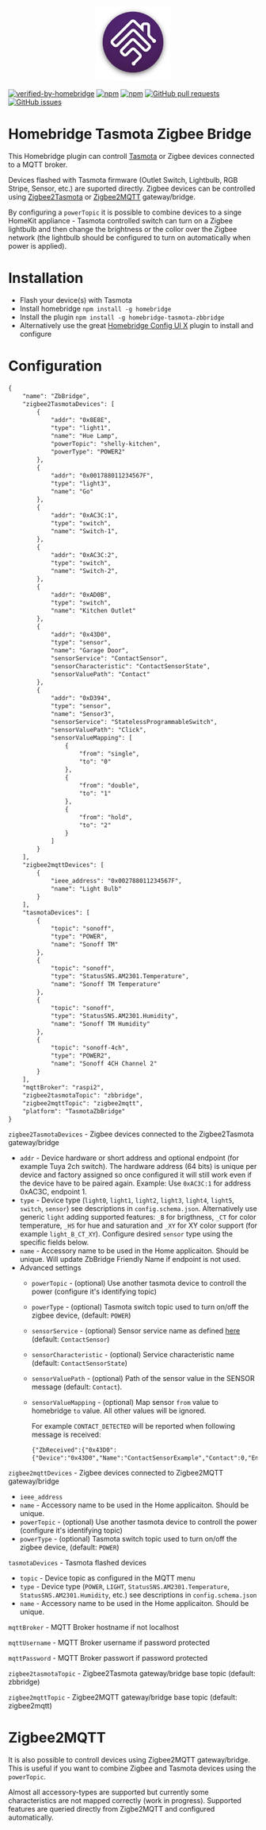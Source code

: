 
<p align="center">

<img src="https://raw.githubusercontent.com/homebridge/branding/latest/logos/homebridge-color-round-stylized.png" width="150">

</p>

[![verified-by-homebridge](https://badgen.net/badge/homebridge/verified/purple)](https://github.com/homebridge/homebridge/wiki/Verified-Plugins)
[![npm](https://img.shields.io/npm/dt/homebridge-tasmota-zbbridge.svg)](https://www.npmjs.com/package/homebridge-tasmota-zbbridge)
[![npm](https://img.shields.io/npm/v/homebridge-tasmota-zbbridge.svg)](https://www.npmjs.com/package/homebridge-tasmota-zbbridge)
[![GitHub pull requests](https://img.shields.io/github/issues-pr/mdaskalov/homebridge-tasmota-zbbridge.svg)](https://github.com/mdaskalov/homebridge-tasmota-zbbridge/pulls)
[![GitHub issues](https://img.shields.io/github/issues/mdaskalov/homebridge-tasmota-zbbridge.svg)](https://github.com/mdaskalov/homebridge-tasmota-zbbridge/issues)

# Homebridge Tasmota Zigbee Bridge

This Homebridge plugin can controll [Tasmota](https://tasmota.github.io/docs) or Zigbee devices connected to a MQTT broker.

Devices flashed with Tasmota firmware (Outlet Switch, Lightbulb, RGB Stripe, Sensor, etc.) are suported directly. Zigbee devices can be controlled using [Zigbee2Tasmota](https://tasmota.github.io/docs/Zigbee) or [Zigbee2MQTT](https://www.zigbee2mqtt.io) gateway/bridge.

By configuring a `powerTopic` it is possible to combine devices to a singe HomeKit appliance - Tasmota controlled switch can turn on a Zigbee lightbulb and then change the brightness or the collor over the Zigbee network (the lightbulb should be configured to turn on automatically when power is applied).

# Installation

* Flash your device(s) with Tasmota
* Install homebridge `npm install -g homebridge`
* Install the plugin `npm install -g homebridge-tasmota-zbbridge`
* Alternatively use the great [Homebridge Config UI X](https://github.com/oznu/homebridge-config-ui-x) plugin to install and configure

# Configuration

```
{
    "name": "ZbBridge",
    "zigbee2TasmotaDevices": [
        {
            "addr": "0x8E8E",
            "type": "light1",
            "name": "Hue Lamp",
            "powerTopic": "shelly-kitchen",
            "powerType": "POWER2"
        },
        {
            "addr": "0x001788011234567F",
            "type": "light3",
            "name": "Go"
        },
        {
            "addr": "0xAC3C:1",
            "type": "switch",
            "name": "Switch-1",
        },
        {
            "addr": "0xAC3C:2",
            "type": "switch",
            "name": "Switch-2",
        },
        {
            "addr": "0xAD0B",
            "type": "switch",
            "name": "Kitchen Outlet"
        },
        {
            "addr": "0x43D0",
            "type": "sensor",
            "name": "Garage Door",
            "sensorService": "ContactSensor",
            "sensorCharacteristic": "ContactSensorState",
            "sensorValuePath": "Contact"
        },
        {
            "addr": "0xD394",
            "type": "sensor",
            "name": "Sensor3",
            "sensorService": "StatelessProgrammableSwitch",
            "sensorValuePath": "Click",
            "sensorValueMapping": [
                {
                    "from": "single",
                    "to": "0"
                },
                {
                    "from": "double",
                    "to": "1"
                },
                {
                    "from": "hold",
                    "to": "2"
                }
            ]
        }
    ],
    "zigbee2mqttDevices": [
        {
            "ieee_address": "0x002788011234567F",
            "name": "Light Bulb"
        }
    ],
    "tasmotaDevices": [
        {
            "topic": "sonoff",
            "type": "POWER",
            "name": "Sonoff TM"
        },
        {
            "topic": "sonoff",
            "type": "StatusSNS.AM2301.Temperature",
            "name": "Sonoff TM Temperature"
        },
        {
            "topic": "sonoff",
            "type": "StatusSNS.AM2301.Humidity",
            "name": "Sonoff TM Humidity"
        },
        {
            "topic": "sonoff-4ch",
            "type": "POWER2",
            "name": "Sonoff 4CH Channel 2"
        }
    ],
    "mqttBroker": "raspi2",
    "zigbee2tasmotaTopic": "zbbridge",
    "zigbee2mqttTopic": "zigbee2mqtt",
    "platform": "TasmotaZbBridge"
}
```

`zigbee2TasmotaDevices` - Zigbee devices connected to the Zigbee2Tasmota gateway/bridge

* `addr` - Device hardware or short address and optional endpoint (for example Tuya 2ch switch). The hardware address (64 bits) is unique per device and factory assigned so once configured it will still work even if the device have to be paired again. Example: Use `0xAC3C:1` for address 0xAC3C, endpoint 1.
* `type` - Device type (`light0`, `light1`, `light2`, `light3`, `light4`, `light5`, `switch`, `sensor`) see descriptions in `config.schema.json`. Alternatively use generic `light` adding supported features: `_B` for brigthness, `_CT` for color temperature, `_HS` for hue and saturation and `_XY` for XY color support (for example `light_B_CT_XY`). Configure desired `sensor` type using the specific fields below.
* `name` - Accessory name to be used in the Home applicaiton. Should be unique. Will update ZbBridge Friendly Name if endpoint is not used.
* Advanced settings
  * `powerTopic` - (optional) Use another tasmota device to controll the power (configure it's identifying topic)
  * `powerType` - (optional) Tasmota switch topic used to turn on/off the zigbee device, (default: `POWER`)
  * `sensorService` - (optional) Sensor service name as defined [here](https://developers.homebridge.io/#/service) (default: `ContactSensor`)
  * `sensorCharacteristic` - (optional) Service characteristic name (default: `ContactSensorState`)
  * `sensorValuePath` - (optional) Path of the sensor value in the SENSOR message (default: `Contact`).
  * `sensorValueMapping` - (optional) Map sensor `from` value to homebridge `to` value. All other values will be ignored.

    For example `CONTACT_DETECTED` will be reported when following message is received:
    ```
    {"ZbReceived":{"0x43D0":{"Device":"0x43D0","Name":"ContactSensorExample","Contact":0,"Endpoint":1,"LinkQuality":66}}}
    ```

`zigbee2mqttDevices` - Zigbee devices connected to Zigbee2MQTT gateway/bridge

* `ieee_address`
* `name` - Accessory name to be used in the Home applicaiton. Should be unique.
* `powerTopic` - (optional) Use another tasmota device to controll the power (configure it's identifying topic)
* `powerType` - (optional) Tasmota switch topic used to turn on/off the zigbee device, (default: `POWER`)

`tasmotaDevices` - Tasmota flashed devices

* `topic` - Device topic as configured in the MQTT menu
* `type` - Device type (`POWER`, `LIGHT`, `StatusSNS.AM2301.Temperature`, `StatusSNS.AM2301.Humidity`, etc.) see descriptions in `config.schema.json`
* `name` - Accessory name to be used in the Home applicaiton. Should be unique.

`mqttBroker` - MQTT Broker hostname if not localhost

`mqttUsername` - MQTT Broker username if password protected

`mqttPassword` - MQTT Broker passwort if password protected

`zigbee2tasmotaTopic` - Zigbee2Tasmota gateway/bridge base topic (default: zbbridge)

`zigbee2mqttTopic` - Zigbee2MQTT gateway/bridge base topic (default: zigbee2mqtt)

# Zigbee2MQTT

It is also possible to controll devices using Zigbee2MQTT gateway/bridge. This is useful if you want to combine Zigbee and Tasmota devices using the `powerTopic`.

Almost all accessory-types are supported but currently some characteristics are not mapped correctly (work in progress). Supported features are queried directly from Zigbe2MQTT and configured automatically.
